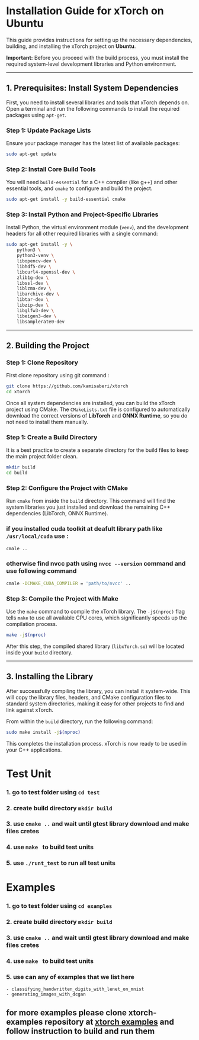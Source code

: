 # Installation Guide for xTorch on Ubuntu

This guide provides instructions for setting up the necessary dependencies, building, and installing the xTorch project on **Ubuntu**.

**Important:** Before you proceed with the build process, you must install the required system-level development libraries and Python environment.

---

## 1. Prerequisites: Install System Dependencies

First, you need to install several libraries and tools that xTorch depends on. Open a terminal and run the following commands to install the required packages using `apt-get`.

### Step 1: Update Package Lists

Ensure your package manager has the latest list of available packages:
```bash
sudo apt-get update
```

### Step 2: Install Core Build Tools

You will need `build-essential` for a C++ compiler (like g++) and other essential tools, and `cmake` to configure and build the project.
```bash
sudo apt-get install -y build-essential cmake
```

### Step 3: Install Python and Project-Specific Libraries

Install Python, the virtual environment module (`venv`), and the development headers for all other required libraries with a single command:
```bash
sudo apt-get install -y \
    python3 \
    python3-venv \
    libopencv-dev \
    libhdf5-dev \
    libcurl4-openssl-dev \
    zlib1g-dev \
    libssl-dev \
    liblzma-dev \
    libarchive-dev \
    libtar-dev \
    libzip-dev \
    libglfw3-dev \
    libeigen3-dev \
    libsamplerate0-dev
```

---

## 2. Building the Project

### Step 1: Clone Repository
First clone repository using git command :
```bash
git clone https://github.com/kamisaberi/xtorch
cd xtorch 
```


Once all system dependencies are installed, you can build the xTorch project using CMake. The `CMakeLists.txt` file is configured to automatically download the correct versions of **LibTorch** and **ONNX Runtime**, so you do not need to install them manually.

### Step 1: Create a Build Directory

It is a best practice to create a separate directory for the build files to keep the main project folder clean.

```bash
mkdir build
cd build
```

### Step 2: Configure the Project with CMake

Run `cmake` from inside the `build` directory. This command will find the system libraries you just installed and download the remaining C++ dependencies (LibTorch, ONNX Runtime).

### if you installed cuda toolkit at deafult library path like `/usr/local/cuda` use : 

```bash
cmale ..
```
### otherwise find nvcc path using `nvcc --version` command and use following command 
```bash
cmale -DCMAKE_CUDA_COMPILER = 'path/to/nvcc' ..
```

### Step 3: Compile the Project with Make

Use the `make` command to compile the xTorch library. The `-j$(nproc)` flag tells `make` to use all available CPU cores, which significantly speeds up the compilation process.

```bash
make -j$(nproc)
```

After this step, the compiled shared library (`libxTorch.so`) will be located inside your `build` directory.

---

## 3. Installing the Library

After successfully compiling the library, you can install it system-wide. This will copy the library files, headers, and CMake configuration files to standard system directories, making it easy for other projects to find and link against xTorch.

From within the `build` directory, run the following command:

```bash
sudo make install -j$(nproc)
```

This completes the installation process. xTorch is now ready to be used in your C++ applications.


# Test Unit
### 1. go to test folder using `cd test`
### 2. create build directory `mkdir build`
### 3. use `cmake ..` and wait until gtest library download and make files cretes
### 4. use `make ` to build test units
### 5. use `./runt_test` to run all test units


# Examples
### 1. go to test folder using `cd examples`
### 2. create build directory `mkdir build`
### 3. use `cmake ..` and wait until gtest library download and make files cretes
### 4. use `make ` to build test units
### 5. use can any of examples that we list here 
    - classifying_handwritten_digits_with_lenet_on_mnist
    - generating_images_with_dcgan
## for more examples please clone xtorch-examples repository at [xtorch examples](https://github.com/kamisaberi/xtorch-examples) and follow instruction to build and run them

